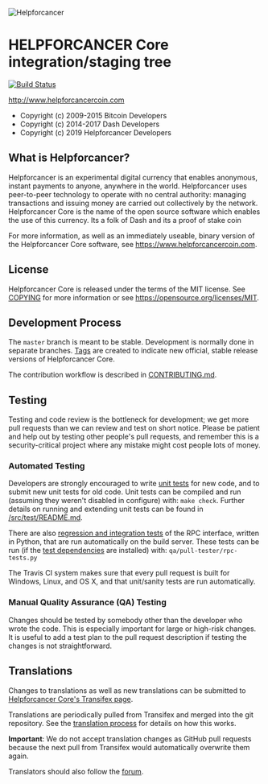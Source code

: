 ![Helpforcancer](https://github.com/helpforcancer/helpforcancer/raw/master/src/qt/res/icons/bitcoin.png "Helpforcancer")

HELPFORCANCER Core integration/staging tree
=====================================
[![Build Status](https://travis-ci.org/helpforcancer/helpforcancer.svg?branch=master)](https://travis-ci.org/helpforcancer/helpforcancer)


http://www.helpforcancercoin.com

- Copyright (c) 2009-2015 Bitcoin Developers
- Copyright (c) 2014-2017 Dash Developers
- Copyright (c) 2019 Helpforcancer Developers

What is Helpforcancer?
----------------

Helpforcancer is an experimental digital currency that enables anonymous, instant
payments to anyone, anywhere in the world. Helpforcancer uses peer-to-peer technology
to operate with no central authority: managing transactions and issuing money
are carried out collectively by the network. Helpforcancer Core is the name of the open
source software which enables the use of this currency. Its a folk of Dash and its a proof 
of stake coin

For more information, as well as an immediately useable, binary version of
the Helpforcancer Core software, see https://www.helpforcancercoin.com.


License
-------

Helpforcancer Core is released under the terms of the MIT license. See [COPYING](COPYING) for more
information or see https://opensource.org/licenses/MIT.

Development Process
-------------------

The `master` branch is meant to be stable. Development is normally done in separate branches.
[Tags](https://github.com/helpforcancer/helpforcancer/tags) are created to indicate new official,
stable release versions of Helpforcancer Core.

The contribution workflow is described in [CONTRIBUTING.md](CONTRIBUTING.md).

Testing
-------

Testing and code review is the bottleneck for development; we get more pull
requests than we can review and test on short notice. Please be patient and help out by testing
other people's pull requests, and remember this is a security-critical project where any mistake might cost people
lots of money.

### Automated Testing

Developers are strongly encouraged to write [unit tests](src/test/README.md) for new code, and to
submit new unit tests for old code. Unit tests can be compiled and run
(assuming they weren't disabled in configure) with: `make check`. Further details on running
and extending unit tests can be found in [/src/test/README.md](/src/test/README.md).

There are also [regression and integration tests](/qa) of the RPC interface, written
in Python, that are run automatically on the build server.
These tests can be run (if the [test dependencies](/qa) are installed) with: `qa/pull-tester/rpc-tests.py`

The Travis CI system makes sure that every pull request is built for Windows, Linux, and OS X, and that unit/sanity tests are run automatically.

### Manual Quality Assurance (QA) Testing

Changes should be tested by somebody other than the developer who wrote the
code. This is especially important for large or high-risk changes. It is useful
to add a test plan to the pull request description if testing the changes is
not straightforward.

Translations
------------

Changes to translations as well as new translations can be submitted to
[Helpforcancer Core's Transifex page](https://www.transifex.com/projects/p/helpforcancer/).

Translations are periodically pulled from Transifex and merged into the git repository. See the
[translation process](doc/translation_process.md) for details on how this works.

**Important**: We do not accept translation changes as GitHub pull requests because the next
pull from Transifex would automatically overwrite them again.

Translators should also follow the [forum](https://www.helpforcancer.com/forum/topic/helpforcancer-worldwide-collaboration.88/).
